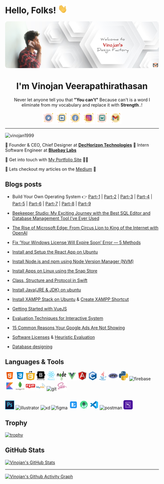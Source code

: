 
# Hello, Folks! <img src="img/Hi.gif" height="30px">

[![Header](img/profile-banner.png "Header")](https://vinojan.gq)


<!-- ////////////////// START README FILE /////////////////// -->

<h1 align="center">I'm Vinojan Veerapathirathasan</h1>

<p align="center"> Never let anyone tell you that <b>"You can't"</b> Because can't is a word I eliminate from my vocabulary and replace it with <b>Strength</b>..!</p>

<p align="center">
<a href="https://twitter.com/iam_vinojan" target="_blank"><img align="center" src="img/twitter1.svg" alt="iam_vinojan" height="40" width="40" /></a>
<a href="https://linkedin.com/in/iam-vinojan" target="_blank"><img align="center" src="img/linkedin1.svg" alt="vinojan-abhimanyu" height="40" width="40" /></a>
<a href="https://fb.com/vinojan.abhimanyu" target="_blank"><img align="center" src="img/facebook1.svg" alt="vinojan.abhimanyu" height="40" width="40" /></a>
<a href="https://instagram.com/iam_vinojan" target="_blank"><img align="center" src="img/instagram1.svg" alt="iam_vinojan" height="40" width="40" /></a>
<a href="https://medium.com/@iam_vinojan" target="_blank"><img align="center" src="img/medium1.svg" alt="@iam_vinojan" height="40" width="40" /></a>
<a href="mailto:vinojan02abhimanyu@gmail.com" target="_blank"><img align="center" src="img/gmail.svg" alt="vinojan02abhimanyu@gmail.com" height="40" width="40" /></a>
</p>
<!-- https://icons8.com/icons/ -->
<hr/>

<!-- Counter of profile viewers -->
<p align="left"> 
<img src="https://komarev.com/ghpvc/?username=vinojan1999&label=Profile%20views&color=0e75b6&style=flat" alt="vinojan1999" /> 
</p>


<!--//////////// About my self ////////////////-->
🔅 Founder & CEO, Chief Designer at [**DecHorizon Technologies**](https://dechorizon.com/)
🔅 Intern Software Engineer at [**Bluebay Labs**](https://blubaylabs.co/)

<!-- 🔅 Previous Projects 💼
- [Adventure Club Website](https://ac-uok.com/)
- [SEO for TOWNCHIC](https://townchic.co/)
- [Eventers-Event](https://eventersevents.com/)
- [BookBae](https://www.bookbae.store/) -->

🔅 Get into touch with [My Portfolio Site](https://vinojan.gq) 👨‍💻

🔅 Lets checkout my articles on the [Medium](https://medium.com/@iam_vinojan) 📝

<!--////////////// Blog section ///////////// -->
## Blogs posts
<!-- BLOG-POST-LIST:START -->
- Build Your Own Operating System 👉 [Part-1](https://medium.com/@iam_vinojan/build-your-own-operating-system-os-431e7716a1d1) | [Part-2](https://medium.com/@iam_vinojan/build-your-own-operating-system-2-e3c99311948) | [Part-3](https://medium.com/@iam_vinojan/build-your-own-operating-system-3-bbea2c30521f) | [Part-4](https://medium.com/@iam_vinojan/build-your-own-operating-system-4-ac9478ce9535) | [Part-5](https://medium.com/@iam_vinojan/build-your-own-operating-system-5-3bfde3b64384) | [Part-6](https://medium.com/@iam_vinojan/build-your-own-operating-system-6-c88d8b1d356f) | [Part-7](https://medium.com/@iam_vinojan/build-your-own-operating-system-7-41a2a9f8843b) | [Part-8](https://medium.com/@iam_vinojan/build-your-own-operating-system-8-c88018bff23) | [Part-9](https://medium.com/@iam_vinojan/build-your-own-operating-system-9-9244351b065)

- [Beekeeper Studio: My Exciting Journey with the Best SQL Editor and Database Management Tool I’ve Ever Used](https://medium.com/@iam_vinojan/beekeeper-studio-my-exciting-journey-with-the-best-sql-editor-and-database-management-tool-ive-e5679098a2ee)
- [The Rise of Microsoft Edge: From Circus Lion to King of the Internet with OpenAI](https://bootcamp.uxdesign.cc/the-rise-of-microsoft-edge-from-circus-lion-to-king-of-the-internet-with-openai-c4a910beae6d)
- [Fix ‘Your Windows License Will Expire Soon’ Error — 5 Methods](https://medium.com/@iam_vinojan/how-to-fix-your-windows-license-will-expire-soon-error-2593c2a336d3)
- [Install and Setup the React App on Ubuntu](https://medium.com/@iam_vinojan/how-to-install-and-setup-the-react-app-on-ubuntu-1edd3c015877)
- [Install Node.js and npm using Node Version Manager (NVM)](https://bootcamp.uxdesign.cc/how-to-install-node-js-and-npm-using-node-version-manager-nvm-143165b16ce1)
- [Install Apps on Linux using the Snap Store](https://medium.com/@iam_vinojan/install-apps-on-linux-using-the-snap-store-6125bea8972)
- [Class, Structure and Protocol in Swift](https://medium.com/@iam_vinojan/class-structure-and-protocol-in-swift-880f0b13a179)
- [Install Java(JRE & JDK) on ubuntu](https://medium.com/@iam_vinojan/how-to-install-java-jre-jdk-on-ubuntu-18-04-8222a9494f65)
- [Install XAMPP Stack on Ubuntu](https://medium.com/@iam_vinojan/how-to-install-xampp-stack-on-ubuntu-18-04-83afedd6802d) & [Create XAMPP Shortcut](https://medium.com/@iam_vinojan/how-to-create-xampp-shortcut-in-ubuntus-start-menu-57ad52ce00ee)
- [Getting Started with VueJS](https://bootcamp.uxdesign.cc/getting-started-with-vue-9fea0655d073)
- [Evaluation Techniques for Interactive System](https://medium.com/@iam_vinojan/evaluation-techniques-for-interactive-system-e51b6ad54558)
- [15 Common Reasons Your Google Ads Are Not Showing](https://medium.com/@iam_vinojan/15-common-reasons-your-google-ads-are-not-showing-how-to-fix-the-issues-e274e2f4c87a)
- [Software Licenses](https://medium.com/@iam_vinojan/software-licenses-f22eadc77765) & [Heuristic Evaluation](https://medium.com/@iam_vinojan/heuristic-evaluation-68de659324c9)
- [Database designing](https://medium.com/@iam_vinojan/database-designing-2ae8c6d913bb)


<!-- BLOG-POST-LIST:END -->


<!-- //////// Contact Details /////////////-->



<!-- Twitter User name and Follower -->
<!-- <p align="left">
<a href="https://twitter.com/iam_vinojan" target="_blank"><img src="https://img.shields.io/twitter/follow/iam_vinojan?logo=twitter&style=for-the-badge" alt="iam_vinojan" /></a> 
</p> -->



<!-- ///////////// Languages ///////////// -->
<!-- <h3 align="left">Languages and Tools:</h3> -->
## Languages & Tools
<p align="left"> 
<!-- HTML -->
<a target="_blank"> <img src="img/html-5.svg" alt="html5" width="30" height="30"/> </a> 
<!-- CSS -->
<a target="_blank"> <img src="img/css-3.svg" alt="css3" width="30" height="30"/> </a> 
<!-- JS -->
<a target="_blank"> <img src="img/javascript.svg" alt="javascript" width="30" height="30"/> </a> 
<!-- Bootstrap -->
<a target="_blank"> <img src="https://raw.githubusercontent.com/devicons/devicon/master/icons/bootstrap/bootstrap-plain-wordmark.svg" alt="bootstrap" width="30" height="30"/> </a> 
<!-- React JS -->
<a target="_blank"> <img src="https://raw.githubusercontent.com/devicons/devicon/master/icons/react/react-original-wordmark.svg" alt="react" width="30" height="30"/> </a> 
<!-- Node JS -->
<a target="_blank"> <img src="img/nodejs-seeklogo.com.svg" alt="nodejs" width="30" height="30"/> </a> 
<!-- Vue JS -->
<a target="_blank"> <img src="img/vue-js.svg" alt="nodejs" width="30" height="30"/> </a> 
<!-- Angular JS -->
<a target="_blank"> <img src="img/angularjs.svg" alt="angular" width="30" height="30"/> </a> 
<!-- C -->
<a target="_blank"> <img src="https://raw.githubusercontent.com/devicons/devicon/master/icons/c/c-original.svg" alt="c" width="30" height="30"/> </a> 
 <!-- Java  -->
<a target="_blank"> <img src="https://raw.githubusercontent.com/devicons/devicon/master/icons/java/java-original.svg" alt="java" width="30" height="30"/> </a> 
<!-- PHP -->
<a target="_blank"> <img src="https://raw.githubusercontent.com/devicons/devicon/master/icons/php/php-original.svg" alt="php" width="30" height="30"/> </a> 
<!-- Python -->
<a target="_blank"> <img src="img/python.svg" alt="python" width="30" height="30"/> </a> 
<!-- Firebase -->
<a target="_blank"> <img src="https://www.vectorlogo.zone/logos/firebase/firebase-icon.svg" alt="firebase" width="30" height="30"/> </a> 
<!-- Kotlin -->
<a target="_blank"> <img src="img/kotlin.svg" alt="Kotlin" width="30" height="30"/> </a> 
<!-- Mongo DB -->
<a target="_blank"> <img src="https://raw.githubusercontent.com/devicons/devicon/master/icons/mongodb/mongodb-original-wordmark.svg" alt="mongodb" width="30" height="30"/> </a> 
<!-- npm -->
<a target="_blank"> <img src="img/npm.svg" alt="npm" width="30" height="30"/> </a> 
<!-- MySQL -->
<a target="_blank"> <img src="https://raw.githubusercontent.com/devicons/devicon/master/icons/mysql/mysql-original-wordmark.svg" alt="mysql" width="30" height="30"/> </a> 
<!-- GIT -->
<a target="_blank"> <img src="https://www.vectorlogo.zone/logos/git-scm/git-scm-icon.svg" alt="git" width="30" height="30"/> </a>  
<!-- Sass -->
<a target="_blank"> <img src="https://raw.githubusercontent.com/devicons/devicon/master/icons/sass/sass-original.svg" alt="sass" width="30" height="30"/> </a>
</p>

<!-- ///////////// Softwares //////////////// -->
<!-- <h3 align="left">Softwares:</h3> -->
##
<p align="left">
<!-- Adobe PS -->
<a target="_blank"> <img src="img/adobe-photoshop.svg" alt="photoshop" width="30" height="30"/> </a> 
<!-- Adobe AI -->
<a target="_blank"> <img src="https://www.vectorlogo.zone/logos/adobe_illustrator/adobe_illustrator-icon.svg" alt="illustrator" width="30" height="30"/> </a>
<!-- Adobe XD -->
<a target="_blank"> <img src="https://cdn.worldvectorlogo.com/logos/adobe-xd.svg" alt="xd" width="30" height="30"/> </a>
<!-- Figma -->
<a target="_blank"> <img src="https://www.vectorlogo.zone/logos/figma/figma-icon.svg" alt="figma" width="30" height="30"/> </a> 
<!-- Lunacy -->
<a target="_blank"> <img src="img/lunacy.svg" alt="lunacy" width="30" height="30"/> </a>
<!-- Android Studio -->
<a target="_blank"> <img src="img/android-studio.svg" alt="angular" width="30" height="30"/> </a>
<!-- VS code -->
<a target="_blank"> <img src="img/vs-code.svg" alt="angular" width="30" height="30"/> </a>  
<!-- Postman -->
<a target="_blank"> <img src="https://www.vectorlogo.zone/logos/getpostman/getpostman-icon.svg" alt="postman" width="30" height="30"/> </a> 
<!-- Heroku -->
<a target="_blank"> <img src="img/heroku.svg" alt="heroku" width="30" height="30"/> </a>
</p>




<!-- <h3 align="left">Trophy:</h3> -->
## Trophy
<p align="center"> 

[![trophy](https://github-profile-trophy.vercel.app/?username=vinojan1999&theme=monokai)]()
</p>



<!-- ///////////// Support //////////////// -->
<!-- <h3 align="left">Support:</h3> -->
## GitHub Stats
<!-- <p><a href="https://www.buymeacoffee.com/iamvinojan"> <img align="left" src="https://cdn.buymeacoffee.com/buttons/v2/default-yellow.png" height="50" width="210" alt="iamvinojan" /></a></p><br><br> -->

<!-- <p><img align="center" src="https://github-readme-streak-stats.herokuapp.com/?user=vinojan1999&" alt="vinojan1999" /></p> -->


<!-- /////////////////////// -->


<a href="">
  <img align="center" src="https://github-readme-stats.vercel.app/api?username=Vinojan1999&show_icons=true&line_height=27&count_private=true&title_color=ffffff&text_color=c9cacc&icon_color=2bbc8a&bg_color=1d1f21" alt="Vinojan's GitHub Stats"/>
</a>

<!-- <a href="">
  <img align="right" src="https://github-readme-stats.vercel.app/api/top-langs?username=vinojan1999&show_icons=true&locale=en&layout=compact&title_color=ffffff&text_color=c9cacc&icon_color=2bbc8a&bg_color=1d1f21" alt="vinojan1999" />
</a> -->

<hr>

[![Vinojan's Github Activity Graph](https://activity-graph.herokuapp.com/graph?username=Vinojan1999&theme=rogue&title_color=ffffff&text_color=c9cacc&icon_color=2bbc8a&bg_color=1d1f21)](https://github.com/Vinojan1999)


<!-- <a href="">
  <img align="center" src="https://github-readme-stats.vercel.app/api/pin/?username=nsadisha&repo=Report-Generation-System&title_color=ffffff&text_color=c9cacc&icon_color=2bbc8a&bg_color=1d1f21" />
</a>  -->

<!-- <a href="">
  <img align="center" src="https://github-readme-stats.vercel.app/api/pin/?username=Adventure-Club-mob&repo=Website&title_color=ffffff&text_color=c9cacc&icon_color=2bbc8a&bg_color=1d1f21" />
</a>  -->

